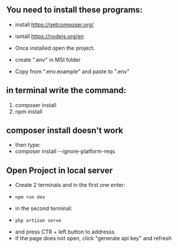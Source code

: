 ## You need to install these programs:
- install https://getcomposer.org/
- isntall https://nodejs.org/en

- Once installed open the project.
- create ".env" in MSI folder
- Copy from ".env.example" and paste to ".env"

## in terminal write the command:

1.    composer install
2.    npm install

## composer install doesn't work
- then type:  
- composer install --ignore-platform-reqs

## Open Project in local server
- Create 2 terminals and in the first one enter:
-     npm run dev
- in the second terminal:
-     php artisan serve
- and press CTR + left button to addresss
- if the page does not open, click "generate api key" and refresh